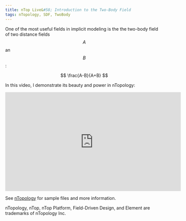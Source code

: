 ```yaml
---
title: nTop Live&#58; Introduction to the Two-Body Field
tags: nTopology, SDF, TwoBody
---
```


One of the most useful fields in implicit modeling is the the two-body field of two distance fields $$A$$ an $$B$$:

$$ \frac{A-B}{A+B} $$

In this video, I demonstrate its beauty and power in nTopology:

<!--more-->

<iframe width="560" height="315"
	src="https://www.youtube.com/embed/eYJ2-oleFTc" 
	frameborder="0" 
	allow="accelerometer; autoplay; encrypted-media; gyroscope; picture-in-picture" 
	allowfullscreen>
</iframe>

See [nTopology](https://ntopology.com/videos/video/ntop-live-workflow-and-modeling-techniques-in-ntop-platform/) for sample files and more information.

<div class="article__license">nTopology, nTop, nTop Platform, Field-Driven Design, and Element are trademarks of nTopology Inc.</div>
